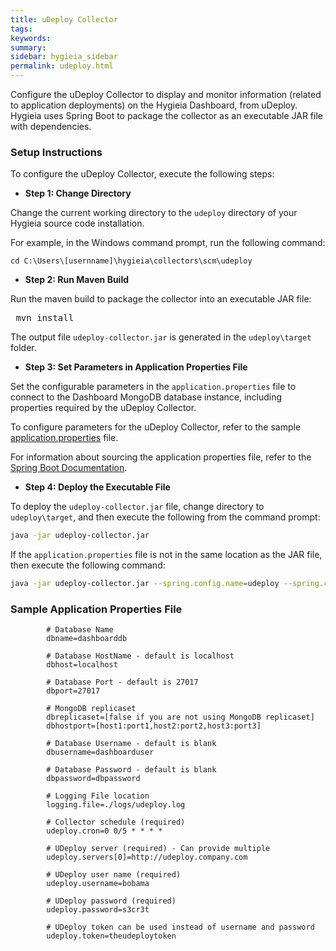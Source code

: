 ```yaml
---
title: uDeploy Collector
tags:
keywords:
summary:
sidebar: hygieia_sidebar
permalink: udeploy.html
---
```


Configure the uDeploy Collector to display and monitor information (related to application deployments) on the Hygieia Dashboard, from uDeploy. Hygieia uses Spring Boot to package the collector as an executable JAR file with dependencies.

### Setup Instructions

To configure the uDeploy Collector, execute the following steps:

*   **Step 1: Change Directory**

Change the current working directory to the `udeploy` directory of your Hygieia source code installation.

For example, in the Windows command prompt, run the following command:

```
cd C:\Users\[usernname]\hygieia\collectors\scm\udeploy
```

*   **Step 2: Run Maven Build**

Run the maven build to package the collector into an executable JAR file:

<pre code=""> mvn install</pre>

The output file `udeploy-collector.jar` is generated in the `udeploy\target` folder.

*   **Step 3: Set Parameters in Application Properties File**

Set the configurable parameters in the `application.properties` file to connect to the Dashboard MongoDB database instance, including properties required by the uDeploy Collector.

To configure parameters for the uDeploy Collector, refer to the sample [application.properties](#sample_application_properties_file) file.

For information about sourcing the application properties file, refer to the [Spring Boot Documentation](http://docs.spring.io/spring-boot/docs/current-SNAPSHOT/reference/htmlsingle/#boot-features-external-config-application-property-files).

*   **Step 4: Deploy the Executable File**

To deploy the `udeploy-collector.jar` file, change directory to `udeploy\target`, and then execute the following from the command prompt:

```bash
java -jar udeploy-collector.jar 
```

If the `application.properties` file is not in the same location as the JAR file, then execute the following command:
```bash
java -jar udeploy-collector.jar --spring.config.name=udeploy --spring.config.location=[path to application.properties file]
```

### Sample Application Properties File

```properties
		# Database Name
		dbname=dashboarddb

		# Database HostName - default is localhost
		dbhost=localhost

		# Database Port - default is 27017
		dbport=27017

		# MongoDB replicaset
		dbreplicaset=[false if you are not using MongoDB replicaset]
		dbhostport=[host1:port1,host2:port2,host3:port3]

		# Database Username - default is blank
		dbusername=dashboarduser

		# Database Password - default is blank
		dbpassword=dbpassword

		# Logging File location
		logging.file=./logs/udeploy.log

		# Collector schedule (required)
		udeploy.cron=0 0/5 * * * *

		# UDeploy server (required) - Can provide multiple
		udeploy.servers[0]=http://udeploy.company.com

		# UDeploy user name (required)
		udeploy.username=bobama

		# UDeploy password (required)
		udeploy.password=s3cr3t

		# UDeploy token can be used instead of username and password
		udeploy.token=theudeploytoken
```
